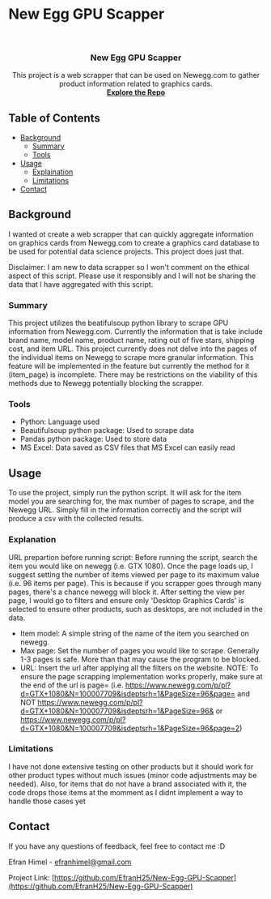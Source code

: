 # New Egg GPU Scapper

<br />
<p align="center">
  <h3 align="center">New Egg GPU Scapper</h3>

  <p align="center">
  This project is a web scrapper that can be used on Newegg.com to gather product information related to graphics cards.
    <br />
    <a href="https://github.com/EfranH25/New-Egg-GPU-Scapper"><strong>Explore the Repo</strong></a>
  </p>
</p>



<!-- TABLE OF CONTENTS -->
## Table of Contents

* [Background](#Background)
  * [Summary](#Summary)
  * [Tools](#Tools)
* [Usage](#Usage)
  * [Explaination](#Explanation)
  * [Limitations](#Limitations)
* [Contact](#contact)


<!-- Background -->
## Background
I wanted ot create a web scrapper that can quickly aggregate information on graphics cards from Newegg.com to create a graphics card database to be used for potential data science projects. 
This project does just that. 

Disclaimer: I am new to data scrapper so I won't comment on the ethical aspect of this script. Please use it responsibly and I will not be sharing the data that I have aggregated with this script. 

### Summary
This project utilizes the beatifulsoup python library to scrape GPU information from Newegg.com. Currently the information that is take include brand name, model name, product name,
rating out of five stars, shipping cost, and item URL. This project currently does not delve into the pages of the individual items on Newegg to scrape more granular information.
This feature will be implemented in the feature but currently the method for it (item_page) is incomplete. There may be restrictions on the viability of this methods due to Newegg potentially blocking the scrapper.

### Tools
* Python: Language used
* Beautifulsoup python package: Used to scrape data
* Pandas python package: Used to store data
* MS Excel: Data saved as CSV files that MS Excel can easily read

<!-- Usage -->
## Usage
To use the project, simply run the python script. It will ask for the item model you are searching for, the max number of pages to scrape, and the Newegg URL. Simply fill in the information correctly
and the script will produce a csv with the collected results.

### Explanation
URL prepartion before running script: Before running the script, search the item you would like on newegg (i.e. GTX 1080). Once the page loads up, I suggest setting the number of items viewed per page to its maximum value
(i.e. 96 items per page). This is because if you scrapper goes through many pages, there's a chance newegg will block it. After setting the view per page, I would go to filters and ensure only 'Desktop Graphics Cards' is selected to 
ensure other products, such as desktops, are not included in the data.

- Item model: A simple string  of the name of the item you searched on newegg.
- Max page: Set the number of pages you would like to scrape. Generally 1-3 pages is safe. More than that may cause the program to be blocked.
- URL: Insert the url after applying all the filters on the website. 
NOTE: To ensure the page scrapping implementation works properly, make sure at the end of the url is page=
(i.e. https://www.newegg.com/p/pl?d=GTX+1080&N=100007709&isdeptsrh=1&PageSize=96&page= and NOT https://www.newegg.com/p/pl?d=GTX+1080&N=100007709&isdeptsrh=1&PageSize=96& 
or https://www.newegg.com/p/pl?d=GTX+1080&N=100007709&isdeptsrh=1&PageSize=96&page=2)

### Limitations
I have not done extensive testing on other products but it should work for other product types without much issues (minor code adjustments may be needed). Also, for items that do not have a brand 
associated with it, the code drops those items at the momment as I didnt implement a way to handle those cases yet

<!-- CONTACT -->
## Contact
If you have any questions of feedback, feel free to contact me :D

Efran Himel - efranhimel@gmail.com

Project Link: [https://github.com/EfranH25/New-Egg-GPU-Scapper](https://github.com/EfranH25/New-Egg-GPU-Scapper)
